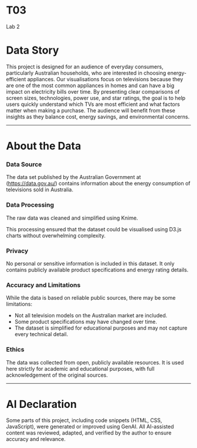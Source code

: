# T03
Lab 2

# Data Story  
This project is designed for an audience of everyday consumers, particularly Australian households, who are interested in choosing energy-efficient appliances. Our visualisations focus on televisions because they are one of the most common appliances in homes and can have a big impact on electricity bills over time. By presenting clear comparisons of screen sizes, technologies, power use, and star ratings, the goal is to help users quickly understand which TVs are most efficient and what factors matter when making a purchase. The audience will benefit from these insights as they balance cost, energy savings, and environmental concerns.  

---

# About the Data  

### Data Source  
The data set published by the Australian Government at (https://data.gov.au/) contains information about the energy consumption of televisions sold in Australia.  

### Data Processing  
The raw data was cleaned and simplified using Knime.

This processing ensured that the dataset could be visualised using D3.js charts without overwhelming complexity.  

### Privacy  
No personal or sensitive information is included in this dataset. It only contains publicly available product specifications and energy rating details.  

### Accuracy and Limitations  
While the data is based on reliable public sources, there may be some limitations:  
- Not all television models on the Australian market are included.  
- Some product specifications may have changed over time.  
- The dataset is simplified for educational purposes and may not capture every technical detail.  

### Ethics  
The data was collected from open, publicly available resources. It is used here strictly for academic and educational purposes, with full acknowledgement of the original sources.  

---

# AI Declaration  
Some parts of this project, including code snippets (HTML, CSS, JavaScript), were generated or improved using GenAI. All AI-assisted content was reviewed, adapted, and verified by the author to ensure accuracy and relevance.  
